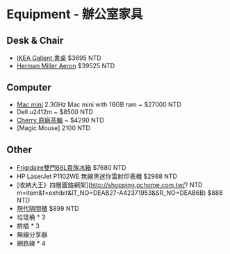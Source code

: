 # Equipment - 辦公室家具


## Desk & Chair

* [IKEA Gallent 書桌](http://www.ikea.com/tw/zh/catalog/products/S59885197/) $3695 NTD
* [Herman Miller Aeron](http://shopping.pchome.com.tw/?mod=item&func=exhibit&IT_NO=AIAE6A-A46566993&SR_NO=AIAE6A&ROWNO=6) $39525 NTD

## Computer

* [Mac mini](http://store.apple.com/tw/browse/home/shop_mac/family/mac_mini) 2.3GHz Mac mini with 16GB ram ~ $27000 NTD 
* Dell u2412m ~ $8500 NTD
* [Cherry 原廠茶軸](http://shopping.pchome.com.tw/?mod=item&func=exhibit&IT_NO=DCAH0X-A49819391&SR_NO=DCAH23&ROWNO=3) ~ $4290 NTD
* [Magic Mouse] 2100 NTD

## Other

* [Frigidaire雙門88L貴族冰箱](http://shopping.pchome.com.tw/?mod=item&func=exhibit&IT_NO=DPAC0B-A61499117&SR_NO=DPAC40&ROWNO=2) $7680 NTD 
* HP LaserJet P1102WE 無線黑迷你雷射印表機 $2988 NTD 
* [收納大王》四層鍍鉻網架](http://shopping.pchome.com.tw/? NTD m=item&f=exhibit&IT_NO=DEAB27-A42371953&SR_NO=DEAB6B) $888 NTD 
* [現代隔間櫃](http://shopping.pchome.com.tw/DEAB74-A63840935) $899 NTD 
* 垃圾桶 * 3
* 排插 * 3
* 無線分享器 
* 網路線 * 4


